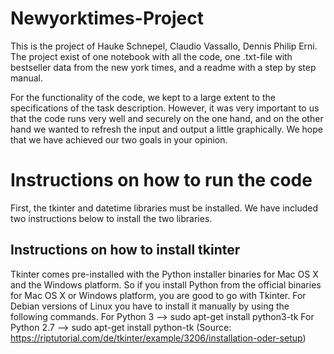 # Newyorktimes-Project
This is the project of Hauke Schnepel, Claudio Vassallo, Dennis Philip Erni. The project exist of one notebook with all the code, one .txt-file with bestseller data from the new york times, and a readme with a step by step manual.

For the functionality of the code, we kept to a large extent to the specifications of the task description. However, it was very important to us that the code runs very well and securely on the one hand, and on the other hand we wanted to refresh the input and output a little graphically. We hope that we have achieved our two goals in your opinion. 

# Instructions on how to run the code
First, the tkinter and datetime libraries must be installed. We have included two instructions below to install the two libraries.

## Instructions on how to install tkinter
Tkinter comes pre-installed with the Python installer binaries for Mac OS X and the Windows platform. 
So if you install Python from the official binaries for Mac OS X or Windows platform, 
you are good to go with Tkinter.
For Debian versions of Linux you have to install it manually by using the following commands.
For Python 3 --> sudo apt-get install python3-tk
For Python 2.7 --> sudo apt-get install python-tk
(Source: https://riptutorial.com/de/tkinter/example/3206/installation-oder-setup)
